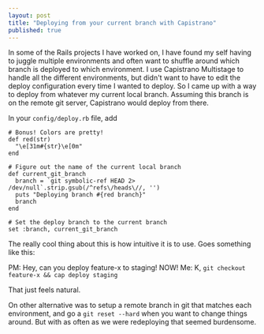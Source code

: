 ```yaml
---
layout: post
title: "Deploying from your current branch with Capistrano"
published: true
---
```


In some of the Rails projects I have worked on, I have found my self having to juggle multiple environments and often want to shuffle around which branch is deployed to which environment. I use Capistrano Multistage to handle all the different environments, but didn't want to have to edit the deploy configuration every time I wanted to deploy. So I came up with a way to deploy from whatever my current local branch. Assuming this branch is on the remote git server, Capistrano would deploy from there. 

In your `config/deploy.rb` file, add 

    # Bonus! Colors are pretty!
    def red(str)
      "\e[31m#{str}\e[0m"
    end

    # Figure out the name of the current local branch
    def current_git_branch
      branch = `git symbolic-ref HEAD 2> /dev/null`.strip.gsub(/^refs\/heads\//, '')
      puts "Deploying branch #{red branch}"
      branch
    end

    # Set the deploy branch to the current branch
    set :branch, current_git_branch


The really cool thing about this is how intuitive it is to use. Goes something like this:

PM: Hey, can you deploy feature-x to staging! NOW!
Me: K, `git checkout feature-x && cap deploy staging`

That just feels natural.

On other alternative was to setup a remote branch in git that matches each environment, and go a `git reset --hard` when you want to change things around. But with as often as we were redeploying that seemed burdensome. 
